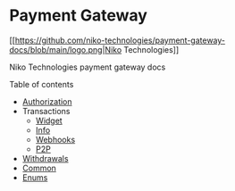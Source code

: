# Payment Gateway

[[https://github.com/niko-technologies/payment-gateway-docs/blob/main/logo.png|Niko Technologies]]

Niko Technologies payment gateway docs

Table of contents

* [Authorization](Authorization)
* Transactions
  * [Widget](Transactions-Widget)
  * [Info](Transactions-Info)
  * [Webhooks](Transactions-Webhooks)
  * [P2P](Transactions-P2P)
* [Withdrawals](Withdrawals.md)
* [Common](Common)
* [Enums](Enums)
